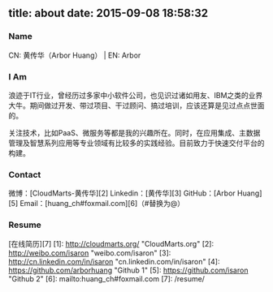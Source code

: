 title: about
date: 2015-09-08 18:58:32
---

### Name

CN: 黄传华（Arbor Huang） | EN: Arbor
### I Am

浪迹于IT行业，曾经历过多家中小软件公司，也见识过诸如用友、IBM之类的业界大牛。期间做过开发、带过项目、干过顾问、搞过培训，应该还算是见过点点世面的。

关注技术，比如PaaS、微服务等都是我的兴趣所在。同时，在应用集成、主数据管理及智慧系列应用等专业领域有比较多的实践经验。目前致力于快速交付平台的构建。
### Contact

微博：[CloudMarts-黄传华][2]
Linkedin：[黄传华][3]
GitHub：[Arbor Huang][5]
Email：[huang_ch#foxmail.com][6]（#替换为@）
### Resume

[在线简历][7]
[1]: http://cloudmarts.org/ "CloudMarts.org"
[2]: http://weibo.com/isaron "weibo.com/isaron"
[3]: http://cn.linkedin.com/in/isaron "cn.linkedin.com/in/isaron"
[4]: https://github.com/arborhuang "Github 1"
[5]: https://github.com/isaron "Github 2"
[6]: mailto:huang_ch#foxmail.com
[7]: /resume/

